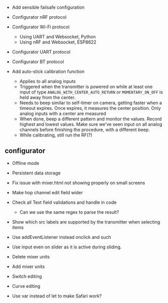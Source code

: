 - Add sensible failsafe configuration

- Configurator nRF protocol
- Configurator Wi-Fi protocol
  - Using UART and Websocket, Python
  - Using nRF and Websocket, ESP8622
- Configurator UART protocol
- Configurator BT protocol

- Add auto-stick calibration function
    - Applies to all analog inputs
    - Triggered when the transmitter is powered on while at least one input
      of type `ANALOG_WITH_CENTER_AUTO_RETURN` or `MOMENTARY_ON_OFF` is
      held away from the center.
    - Needs to beep similar to self-timer on camera, getting faster when a
      timeout expires. Once expires, it measures the center position.
      Only analog inputs with a center are measured
    - When done, beep a different pattern and monitor the values. Record highest
      and lowest values. Make sure we've seen input on all analog channels
      before finishing the procedure, with a different beep.
    - While calibrating, still run the RF(?)


## configurator
- Offline mode
- Persistent data storage

- Fix issue with mixer.html not showing properly on small screens
- Make hop channel edit field wider
- Check all Text field validations and handle in code
  - Can we use the same regex to parse the result?

- Show which src labels are supported by the transmitter when selecting items

- Use addEventListener instead onclick and such
- Use input even on slider as it is active during sliding.

- Delete mixer units
- Add mixer units
- Switch editing
- Curve editing

- Use var instead of let to make Safari work?


